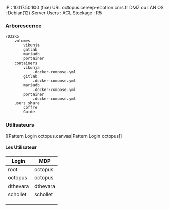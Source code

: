 IP : 10.117.50.100 (fixe)
URL  octopus.cereep-ecotron.cnrs.fr
DMZ ou LAN
OS : Debian(12) Server
Users : ACL
Stockage : R5

### Arborescence
```
/D32R5
	volumes
		vikunja
		gatlab
		mariadb
		portainer
	containers
		vikunja
			.docker-compose.yml
		gitlab
			.docker-compose.yml
		mariadb
			.docker-compose.yml
		portainer
			.docker-compose.yml
	users_share
		coffre
		Guide
```

### Utilisateurs
[[Pattern Login octopus.canvas|Pattern Login octopus]]
#### Les Utilisateur

| Login    | MDP      |
| -------- | -------- |
| root     | octopus  |
| octopus  | octopus  |
| dthevara | dthevara |
| schollet | schollet |
|          |          |
|          |          |
|          |          |

